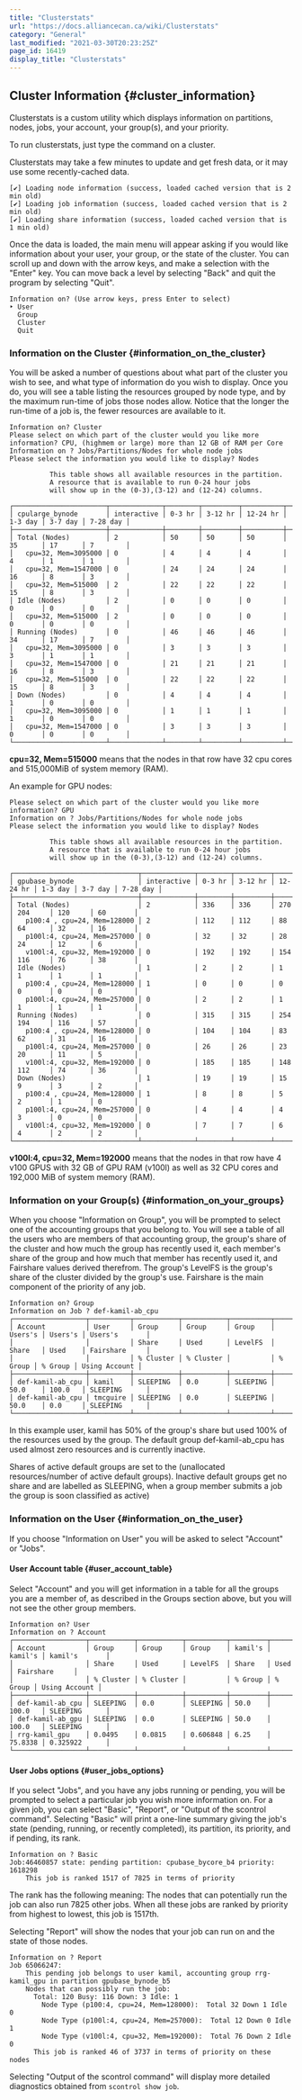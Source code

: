 ```yaml
---
title: "Clusterstats"
url: "https://docs.alliancecan.ca/wiki/Clusterstats"
category: "General"
last_modified: "2021-03-30T20:23:25Z"
page_id: 16419
display_title: "Clusterstats"
---
```


## Cluster Information {#cluster_information}

Clusterstats is a custom utility which displays information on partitions, nodes, jobs, your account, your group(s), and your priority.

To run clusterstats, just type the command on a cluster.

Clusterstats may take a few minutes to update and get fresh data, or it may use some recently-cached data.

    [✔] Loading node information (success, loaded cached version that is 2 min old)
    [✔] Loading job information (success, loaded cached version that is 2 min old)
    [✔] Loading share information (success, loaded cached version that is 1 min old)

Once the data is loaded, the main menu will appear asking if you would like information about your user, your group, or the state of the cluster. You can scroll up and down with the arrow keys, and make a selection with the \"Enter\" key. You can move back a level by selecting \"Back\" and quit the program by selecting \"Quit\".

    Information on? (Use arrow keys, press Enter to select)
    ‣ User
      Group
      Cluster
      Quit

### Information on the Cluster {#information_on_the_cluster}

You will be asked a number of questions about what part of the cluster you wish to see, and what type of information do you wish to display. Once you do, you will see a table listing the resources grouped by node type, and by the maximum run-time of jobs those nodes allow. Notice that the longer the run-time of a job is, the fewer resources are available to it.

    Information on? Cluster
    Please select on which part of the cluster would you like more information? CPU, (highmem or large) more than 12 GB of RAM per Core
    Information on ? Jobs/Partitions/Nodes for whole node jobs
    Please select the information you would like to display? Nodes

              This table shows all available resources in the partition. 
              A resource that is available to run 0-24 hour jobs 
              will show up in the (0-3),(3-12) and (12-24) columns.

    ┌───────────────────────┬─────────────┬────────┬─────────┬──────────┬─────────┬─────────┬──────────┐
    │ cpularge_bynode       │ interactive │ 0-3 hr │ 3-12 hr │ 12-24 hr │ 1-3 day │ 3-7 day │ 7-28 day │
    ├───────────────────────┼─────────────┼────────┼─────────┼──────────┼─────────┼─────────┼──────────┤
    │ Total (Nodes)         │ 2           │ 50     │ 50      │ 50       │ 35      │ 17      │ 7        │
    │   cpu=32, Mem=3095000 │ 0           │ 4      │ 4       │ 4        │ 4       │ 1       │ 1        │
    │   cpu=32, Mem=1547000 │ 0           │ 24     │ 24      │ 24       │ 16      │ 8       │ 3        │
    │   cpu=32, Mem=515000  │ 2           │ 22     │ 22      │ 22       │ 15      │ 8       │ 3        │
    │ Idle (Nodes)          │ 2           │ 0      │ 0       │ 0        │ 0       │ 0       │ 0        │
    │   cpu=32, Mem=515000  │ 2           │ 0      │ 0       │ 0        │ 0       │ 0       │ 0        │
    │ Running (Nodes)       │ 0           │ 46     │ 46      │ 46       │ 34      │ 17      │ 7        │
    │   cpu=32, Mem=3095000 │ 0           │ 3      │ 3       │ 3        │ 3       │ 1       │ 1        │
    │   cpu=32, Mem=1547000 │ 0           │ 21     │ 21      │ 21       │ 16      │ 8       │ 3        │
    │   cpu=32, Mem=515000  │ 0           │ 22     │ 22      │ 22       │ 15      │ 8       │ 3        │
    │ Down (Nodes)          │ 0           │ 4      │ 4       │ 4        │ 1       │ 0       │ 0        │
    │   cpu=32, Mem=3095000 │ 0           │ 1      │ 1       │ 1        │ 1       │ 0       │ 0        │
    │   cpu=32, Mem=1547000 │ 0           │ 3      │ 3       │ 3        │ 0       │ 0       │ 0        │
    └───────────────────────┴─────────────┴────────┴─────────┴──────────┴─────────┴─────────┴──────────┘

**cpu=32, Mem=515000** means that the nodes in that row have 32 cpu cores and 515,000MiB of system memory (RAM).

An example for GPU nodes:

    Please select on which part of the cluster would you like more information? GPU
    Information on ? Jobs/Partitions/Nodes for whole node jobs
    Please select the information you would like to display? Nodes

              This table shows all available resources in the partition. 
              A resource that is available to run 0-24 hour jobs 
              will show up in the (0-3),(3-12) and (12-24) columns.

    ┌───────────────────────────────┬─────────────┬────────┬─────────┬──────────┬─────────┬─────────┬──────────┐
    │ gpubase_bynode                │ interactive │ 0-3 hr │ 3-12 hr │ 12-24 hr │ 1-3 day │ 3-7 day │ 7-28 day │
    ├───────────────────────────────┼─────────────┼────────┼─────────┼──────────┼─────────┼─────────┼──────────┤
    │ Total (Nodes)                 │ 2           │ 336    │ 336     │ 270      │ 204     │ 120     │ 60       │
    │   p100:4 , cpu=24, Mem=128000 │ 2           │ 112    │ 112     │ 88       │ 64      │ 32      │ 16       │
    │   p100l:4, cpu=24, Mem=257000 │ 0           │ 32     │ 32      │ 28       │ 24      │ 12      │ 6        │
    │   v100l:4, cpu=32, Mem=192000 │ 0           │ 192    │ 192     │ 154      │ 116     │ 76      │ 38       │
    │ Idle (Nodes)                  │ 1           │ 2      │ 2       │ 1        │ 1       │ 1       │ 1        │
    │   p100:4 , cpu=24, Mem=128000 │ 1           │ 0      │ 0       │ 0        │ 0       │ 0       │ 0        │
    │   p100l:4, cpu=24, Mem=257000 │ 0           │ 2      │ 2       │ 1        │ 1       │ 1       │ 1        │
    │ Running (Nodes)               │ 0           │ 315    │ 315     │ 254      │ 194     │ 116     │ 57       │
    │   p100:4 , cpu=24, Mem=128000 │ 0           │ 104    │ 104     │ 83       │ 62      │ 31      │ 16       │
    │   p100l:4, cpu=24, Mem=257000 │ 0           │ 26     │ 26      │ 23       │ 20      │ 11      │ 5        │
    │   v100l:4, cpu=32, Mem=192000 │ 0           │ 185    │ 185     │ 148      │ 112     │ 74      │ 36       │
    │ Down (Nodes)                  │ 1           │ 19     │ 19      │ 15       │ 9       │ 3       │ 2        │
    │   p100:4 , cpu=24, Mem=128000 │ 1           │ 8      │ 8       │ 5        │ 2       │ 1       │ 0        │
    │   p100l:4, cpu=24, Mem=257000 │ 0           │ 4      │ 4       │ 4        │ 3       │ 0       │ 0        │
    │   v100l:4, cpu=32, Mem=192000 │ 0           │ 7      │ 7       │ 6        │ 4       │ 2       │ 2        │
    └───────────────────────────────┴─────────────┴────────┴─────────┴──────────┴─────────┴─────────┴──────────┘

**v100l:4, cpu=32, Mem=192000** means that the nodes in that row have 4 v100 GPUS with 32 GB of GPU RAM (v100l) as well as 32 CPU cores and 192,000 MiB of system memory (RAM).

### Information on your Group(s) {#information_on_your_groups}

When you choose \"Information on Group\", you will be prompted to select one of the accounting groups that you belong to. You will see a table of all the users who are members of that accounting group, the group\'s share of the cluster and how much the group has recently used it, each member\'s share of the group and how much that member has recently used it, and Fairshare values derived therefrom. The group\'s LevelFS is the group\'s share of the cluster divided by the group\'s use. Fairshare is the main component of the priority of any job.

    Information on? Group
    Information on Job ? def-kamil-ab_cpu
    ┌──────────────────┬──────────┬───────────┬───────────┬──────────┬─────────┬─────────┬───────────────┐
    │ Account          │ User     │ Group     │ Group     │ Group    │ Users's │ Users's │ Users's       │
    │                  │          │ Share     │ Used      │ LevelFS  │ Share   │ Used    │ Fairshare     │
    │                  │          │ % Cluster │ % Cluster │          │ % Group │ % Group │ Using Account │
    ├──────────────────┼──────────┼───────────┼───────────┼──────────┼─────────┼─────────┼───────────────┤
    │ def-kamil-ab_cpu │ kamil    │ SLEEPING  │ 0.0       │ SLEEPING │ 50.0    │ 100.0   │ SLEEPING      │
    │ def-kamil-ab_cpu │ tmcguire │ SLEEPING  │ 0.0       │ SLEEPING │ 50.0    │ 0.0     │ SLEEPING      │
    └──────────────────┴──────────┴───────────┴───────────┴──────────┴─────────┴─────────┴───────────────┘

In this example user, kamil has 50% of the group\'s share but used 100% of the resources used by the group. The default group def-kamil-ab_cpu has used almost zero resources and is currently inactive.

Shares of active default groups are set to the (unallocated resources/number of active default groups). Inactive default groups get no share and are labelled as SLEEPING, when a group member submits a job the group is soon classified as active)

### Information on the User {#information_on_the_user}

If you choose \"Information on User\" you will be asked to select \"Account\" or \"Jobs\".

#### User Account table {#user_account_table}

Select \"Account\" and you will get information in a table for all the groups you are a member of, as described in the Groups section above, but you will not see the other group members.

    Information on? User
    Information on ? Account
    ┌──────────────────┬───────────┬───────────┬──────────┬─────────┬─────────┬───────────────┐
    │ Account          │ Group     │ Group     │ Group    │ kamil's │ kamil's │ kamil's       │
    │                  │ Share     │ Used      │ LevelFS  │ Share   │ Used    │ Fairshare     │
    │                  │ % Cluster │ % Cluster │          │ % Group │ % Group │ Using Account │
    ├──────────────────┼───────────┼───────────┼──────────┼─────────┼─────────┼───────────────┤
    │ def-kamil-ab_cpu │ SLEEPING  │ 0.0       │ SLEEPING │ 50.0    │ 100.0   │ SLEEPING      │
    │ def-kamil-ab_gpu │ SLEEPING  │ 0.0       │ SLEEPING │ 50.0    │ 100.0   │ SLEEPING      │
    │ rrg-kamil_gpu    │ 0.0495    │ 0.0815    │ 0.606848 │ 6.25    │ 75.8338 │ 0.325922      │
    └──────────────────┴───────────┴───────────┴──────────┴─────────┴─────────┴───────────────┘

#### User Jobs options {#user_jobs_options}

If you select \"Jobs\", and you have any jobs running or pending, you will be prompted to select a particular job you wish more information on. For a given job, you can select \"Basic\", \"Report\", or \"Output of the scontrol command\". Selecting \"Basic\" will print a one-line summary giving the job\'s state (pending, running, or recently completed), its partition, its priority, and if pending, its rank.

    Information on ? Basic
    Job:46460857 state: pending partition: cpubase_bycore_b4 priority: 1618298
        This job is ranked 1517 of 7825 in terms of priority

The rank has the following meaning: The nodes that can potentially run the job can also run 7825 other jobs. When all these jobs are ranked by priority from highest to lowest, this job is 1517th.

Selecting \"Report\" will show the nodes that your job can run on and the state of those nodes.

    Information on ? Report
    Job 65066247:
        This pending job belongs to user kamil, accounting group rrg-kamil_gpu in partition gpubase_bynode_b5
        Nodes that can possibly run the job:
          Total: 120 Busy: 116 Down: 3 Idle: 1
            Node Type (p100:4, cpu=24, Mem=128000):  Total 32 Down 1 Idle 0
            Node Type (p100l:4, cpu=24, Mem=257000):  Total 12 Down 0 Idle 1
            Node Type (v100l:4, cpu=32, Mem=192000):  Total 76 Down 2 Idle 0
          This job is ranked 46 of 3737 in terms of priority on these nodes

Selecting \"Output of the scontrol command\" will display more detailed diagnostics obtained from `scontrol show job`.
